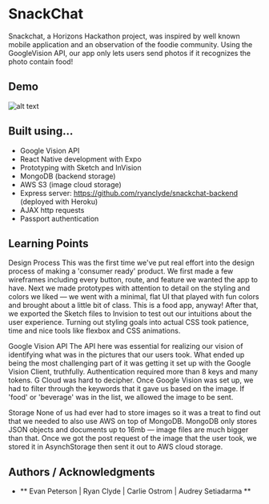 # SnackChat

Snackchat, a Horizons Hackathon project, was inspired by well known mobile application and an observation of the foodie community. Using the GoogleVision API, our app only lets users send photos if it recognizes the photo contain food!

## Demo

![alt text](https://github.com/EvanPeterson1324/horizons-hackathon-snackchat/blob/master/SnackChat-Demo.gif)


## Built using...

* Google Vision API
* React Native development with Expo
* Prototyping with Sketch and InVision
* MongoDB (backend storage)
* AWS S3 (image cloud storage)
* Express server: https://github.com/ryanclyde/snackchat-backend (deployed with Heroku)
* AJAX http requests
* Passport authentication

## Learning Points
Design Process
  This was the first time we've put real effort into the design process of making a 'consumer ready' product. We first made a few wireframes including every button, route, and feature we wanted the app to have. Next we made prototypes with attention to detail on the styling and colors we liked — we went with a minimal, flat UI that played with fun colors and brought about a little bit of class. This is a food app, anyway! After that, we exported the Sketch files to Invision to test out our intuitions about the user experience. Turning out styling goals into actual CSS took patience, time and nice tools like flexbox and CSS animations.
  
Google Vision API
  The API here was essential for realizing our vision of identifying what was in the pictures that our users took. What ended up being the most challenging part of it was getting it set up with the Google Vision Client, truthfully. Authentication required more than 8 keys and many tokens. G Cloud was hard to decipher. Once Google Vision was set up, we had to filter through the keywords that it gave us based on the image. If 'food' or 'beverage' was in the list, we allowed the image to be sent. 
  
Storage
  None of us had ever had to store images so it was a treat to find out that we needed to also use AWS on top of MongoDB. MongoDB only stores JSON objects and documents up to 16mb — image files are much bigger than that. Once we got the post request of the image that the user took, we stored it in AsynchStorage then sent it out to AWS cloud storage. 

## Authors / Acknowledgments

* ** Evan Peterson | Ryan Clyde | Carlie Ostrom | Audrey Setiadarma **

